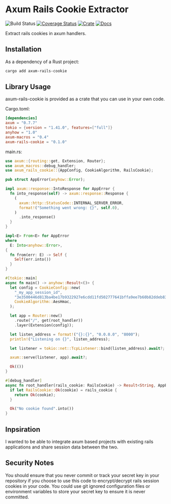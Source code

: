 # Axum Rails Cookie Extractor

![Build Status](https://github.com/endoze/axum-rails-cookie/actions/workflows/ci.yml/badge.svg?branch=master)
[![Coverage Status](https://coveralls.io/repos/github/endoze/axum-rails-cookie/badge.svg?branch=master)](https://coveralls.io/github/endoze/axum-rails-cookie?branch=master)
[![Crate](https://img.shields.io/crates/v/axum-rails-cookie.svg)](https://crates.io/crates/axum-rails-cookie)
[![Docs](https://docs.rs/axum-rails-cookie/badge.svg)](https://docs.rs/axum-rails-cookie)

Extract rails cookies in axum handlers.

## Installation

As a dependency of a Rust project:

```sh
cargo add axum-rails-cookie
```

## Library Usage

axum-rails-cookie is provided as a crate that you can use in your own code.

Cargo.toml:
```toml
[dependencies]
axum = "0.7.7"
tokio = {version = "1.41.0", features=["full"]}
anyhow = "1.0"
axum-macros = "0.4"
axum-rails-cookie = "0.1.0"
```

main.rs:
```rust , ignore
use axum::{routing::get, Extension, Router};
use axum_macros::debug_handler;
use axum_rails_cookie::{AppConfig, CookieAlgorithm, RailsCookie};

pub struct AppError(anyhow::Error);

impl axum::response::IntoResponse for AppError {
  fn into_response(self) -> axum::response::Response {
    (
      axum::http::StatusCode::INTERNAL_SERVER_ERROR,
      format!("Something went wrong: {}", self.0),
    )
      .into_response()
  }
}

impl<E> From<E> for AppError
where
  E: Into<anyhow::Error>,
{
  fn from(err: E) -> Self {
    Self(err.into())
  }
}

#[tokio::main]
async fn main() -> anyhow::Result<()> {
  let config = CookieConfig::new(
    "_my_app_session_id", 
    "3e3500446d813ba4be17b9322927e6cdd11fd502777641bffa9ee7b60b82ddeb8315f5fcb01f5399c42eb106d88015c67ccc7499715144eb2700a953daa320a5",
    CookieAlgorithm::AesHmac,
  );

  let app = Router::new()
    .route("/", get(root_handler))
    .layer(Extension(config));

  let listen_address = format!("{}:{}", "0.0.0.0", "8000");
  println!("Listening on {}", listen_address);

  let listener = tokio::net::TcpListener::bind(listen_address).await?;

  axum::serve(listener, app).await?;

  Ok(())
}

#[debug_handler]
async fn root_handler(rails_cookie: RailsCookie) -> Result<String, AppError> {
  if let RailsCookie::Ok(cookie) = rails_cookie {
    return Ok(cookie);
  }

  Ok("No cookie found".into())
}
```

## Inpsiration

I wanted to be able to integrate axum based projects with existing rails applications and share
session data between the two.

## Security Notes

You should ensure that you never commit or track your secret key in your
repository if you choose to use this code to encrypt/decrypt rails session cookies in 
your code. You could use git ignored configuration files or environment variables to
store your secret key to ensure it is never committed.
